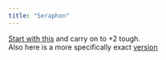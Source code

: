 ```yaml
---
title: "Seraphon"
---
```


[Start with this](https://www.youtube.com/watch?v=-qgQnj0D0Kk) and carry on to +2 tough.  
Also here is a more specifically exact [version](https://www.youtube.com/watch?v=-qgQnj0D0Kk)
